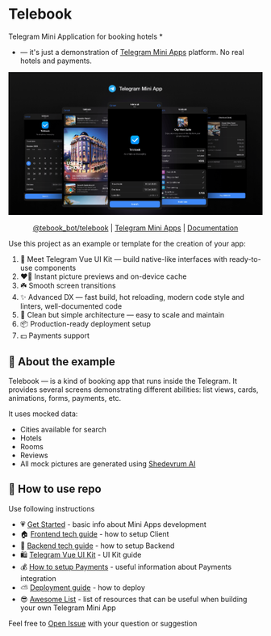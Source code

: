 # Telebook

Telegram Mini Application for booking hotels *

* — it's just a demonstration of [Telegram Mini Apps](https://core.telegram.org/bots/webapps) platform. No real hotels and payments.

<p align="center">
  <a href="https://t.me/tebook_bot/telebook">
    <picture>
      <source media="(prefers-color-scheme: dark)"  srcset="./docs/assets/cover.png">
      <source media="(prefers-color-scheme: light)" srcset="./docs/assets/cover-light.png">
      <img alt="Editor.js Logo" src="./docs/assets/cover.png">
    </picture>
  </a>
</p>

<p align="center">
 <a href="https://t.me/tebook_bot/telebook">@tebook_bot/telebook</a> |
  <a href="https://core.telegram.org/bots/webapps">Telegram Mini Apps</a> |
  <a href="#-how-to-use-repo">Documentation</a>
</p>

Use this project as an example or template for the creation of your app:

1. 🧩 Meet Telegram Vue UI Kit — build native-like interfaces with ready-to-use components
3. ❤️‍🔥 Instant picture previews and on-device cache
4. ☘️ Smooth screen transitions
2. ✨ Advanced DX — fast build, hot reloading, modern code style and linters, well-documented code
5. 💎 Clean but simple architecture — easy to scale and maintain
6. 📦 Production-ready deployment setup
7. 💵 Payments support

## 👋 About the example

Telebook — is a kind of booking app that runs inside the Telegram. It provides several screens demonstrating different abilities: list views, cards, animations, forms, payments, etc.

It uses mocked data:
- Cities available for search
- Hotels
- Rooms
- Reviews
- All mock pictures are generated using [Shedevrum AI](https://shedevrum.ai)

## 📖 How to use repo

Use following instructions

- 💗 [Get Started](./docs/GetStarted.md) - basic info about Mini Apps development
- 🏠 [Frontend tech guide](./client/README.md) - how to setup Client
- 🎁 [Backend tech guide](./server/README.md) - how to setup Backend
- 🛍️ [Telegram Vue UI Kit](./client/src/presentation/components/README.md) - UI Kit guide
- 💰 [How to setup Payments](./docs/Payments.md) - useful information about Payments integration
- ⛅️ [Deployment guide](./docs/Deployment.md) - how to deploy
- 😎 [Awesome List](./docs/Awesome.md) - list of resources that can be useful when building your own Telegram Mini App

Feel free to [Open Issue](https://github.com/neSpecc/telebook/issues/new) with your question or suggestion
